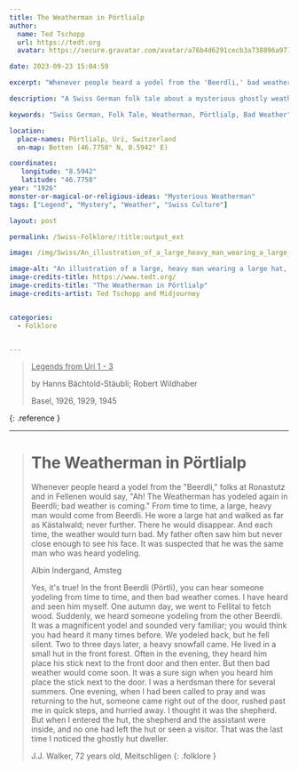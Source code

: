 ```yaml
---
title: The Weatherman in Pörtlialp
author:
  name: Ted Tschopp
  url: https://tedt.org
  avatar: https://secure.gravatar.com/avatar/a76b4d6291cecb3a738896a971bfb903?s=512&d=mp&r=g

date: 2023-09-23 15:04:59

excerpt: "Whenever people heard a yodel from the 'Beerdli,' bad weather is coming."

description: "A Swiss German folk tale about a mysterious ghostly weatherman who appears in Pörtlialp that is believed to bring bad weather."

keywords: "Swiss German, Folk Tale, Weatherman, Pörtlialp, Bad Weather"

location: 
  place-names: Pörtlialp, Uri, Switzerland
  on-map: Betten (46.7758° N, 8.5942° E)

coordinates:
   longitude: "8.5942"
   latitude: "46.7758"
year: "1926"
monster-or-magical-or-religious-ideas: "Mysterious Weatherman"
tags: ["Legend", "Mystery", "Weather", "Swiss Culture"]

layout: post

permalink: /Swiss-Folklore/:title:output_ext

image: /img/Swiss/An_illustration_of_a_large_heavy_man_wearing_a_large_hat.png

image-alt: "An illustration of a large, heavy man wearing a large hat, walking in a forest."
image-credits-title: https://www.tedt.org/
image-credits-title: "The Weatherman in Pörtlialp"
image-credits-artist: Ted Tschopp and Midjourney


categories:
  - Folklore


---
```


> <ins>Legends from Uri 1 - 3</ins>
> 
> by Hanns Bächtold-Stäubli; Robert Wildhaber
> 
> Basel, 1926, 1929, 1945
>
{: .reference }

---

> # The Weatherman in Pörtlialp
> 
> Whenever people heard a yodel from the "Beerdli," folks at Ronastutz and in Fellenen would say, "Ah! The Weatherman has yodeled again in Beerdli; bad weather is coming."
From time to time, a large, heavy man would come from Beerdli. He wore a large hat and walked as far as Kästalwald; never further. There he would disappear. And each time, the weather would turn bad. My father often saw him but never close enough to see his face. It was suspected that he was the same man who was heard yodeling.
>
> Albin Indergand, Amsteg
>
>Yes, it's true! In the front Beerdli (Pörtli), you can hear someone yodeling from time to time, and then bad weather comes. I have heard and seen him myself. One autumn day, we went to Fellital to fetch wood. Suddenly, we heard someone yodeling from the other Beerdli. It was a magnificent yodel and sounded very familiar; you would think you had heard it many times before. We yodeled back, but he fell silent. Two to three days later, a heavy snowfall came.
He lived in a small hut in the front forest. Often in the evening, they heard him place his stick next to the front door and then enter. But then bad weather would come soon. It was a sure sign when you heard him place the stick next to the door. I was a herdsman there for several summers. One evening, when I had been called to pray and was returning to the hut, someone came right out of the door, rushed past me in quick steps, and hurried away. I thought it was the shepherd. But when I entered the hut, the shepherd and the assistant were inside, and no one had left the hut or seen a visitor. That was the last time I noticed the ghostly hut dweller.
>
>J.J. Walker, 72 years old, Meitschligen
{: .folklore }
